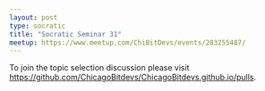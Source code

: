 ```yaml
---
layout: post
type: socratic
title: "Socratic Seminar 31"
meetup: https://www.meetup.com/ChiBitDevs/events/283255487/
---
```


To join the topic selection discussion please visit <https://github.com/ChicagoBitdevs/ChicagoBitdevs.github.io/pulls>.
